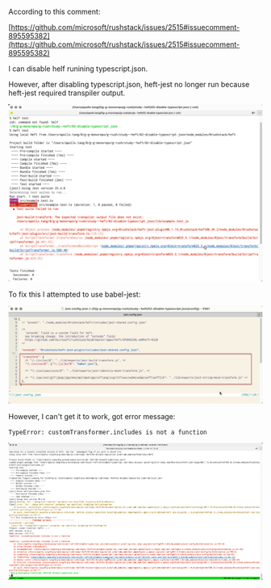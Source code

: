According to this comment: 

[https://github.com/microsoft/rushstack/issues/2515#issuecomment-895595382](https://github.com/microsoft/rushstack/issues/2515#issuecomment-895595382)

I can disable helf runining typescript.json.

However, after disabling typescript.json, heft-jest no longer run because heft-jest required transpiler output. 

<img src="./doc/heft-jest-fail-to-run-bc-missing-transpiler-output.png" />

To fix this I attempted to use babel-jest: 

<img src="./doc/configure-transform-to-use-babel-jest.png" />

However, I can't get it to work, got error message:
 
```
TypeError: customTransformer.includes is not a function
```

<img src="./doc/custom-transformer-includes-is-not-a-func.png" />


